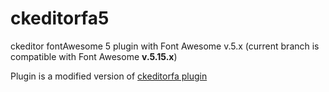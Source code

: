# ckeditorfa5
ckeditor fontAwesome 5 plugin with Font Awesome v.5.x (current branch is compatible with Font Awesome **v.5.15.x**)

Plugin is a modified version of [ckeditorfa plugin](https://github.com/ed3/ckeditorfa)
